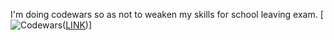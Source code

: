 I'm doing codewars so as not to weaken my skills for school leaving exam.
[![Codewars](https://github.r2v.ch/codewars?user=trybula)([LINK](https://www.codewars.com/users/trybula))]
